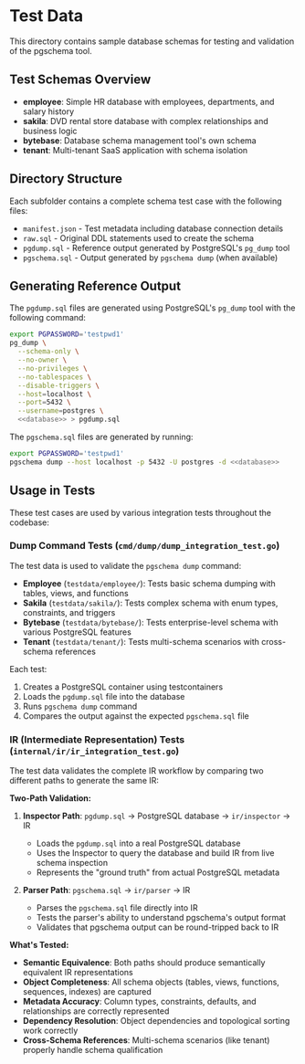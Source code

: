 # Test Data

This directory contains sample database schemas for testing and validation of the pgschema tool.

## Test Schemas Overview

- **employee**: Simple HR database with employees, departments, and salary history
- **sakila**: DVD rental store database with complex relationships and business logic
- **bytebase**: Database schema management tool's own schema
- **tenant**: Multi-tenant SaaS application with schema isolation

## Directory Structure

Each subfolder contains a complete schema test case with the following files:

- `manifest.json` - Test metadata including database connection details
- `raw.sql` - Original DDL statements used to create the schema
- `pgdump.sql` - Reference output generated by PostgreSQL's `pg_dump` tool
- `pgschema.sql` - Output generated by `pgschema dump` (when available)

## Generating Reference Output

The `pgdump.sql` files are generated using PostgreSQL's `pg_dump` tool with the following command:

```bash
export PGPASSWORD='testpwd1'
pg_dump \
  --schema-only \
  --no-owner \
  --no-privileges \
  --no-tablespaces \
  --disable-triggers \
  --host=localhost \
  --port=5432 \
  --username=postgres \
  <<database>> > pgdump.sql
```

The `pgschema.sql` files are generated by running:

```bash
export PGPASSWORD='testpwd1'
pgschema dump --host localhost -p 5432 -U postgres -d <<database>>
```

## Usage in Tests

These test cases are used by various integration tests throughout the codebase:

### Dump Command Tests (`cmd/dump/dump_integration_test.go`)

The test data is used to validate the `pgschema dump` command:

- **Employee** (`testdata/employee/`): Tests basic schema dumping with tables, views, and functions
- **Sakila** (`testdata/sakila/`): Tests complex schema with enum types, constraints, and triggers
- **Bytebase** (`testdata/bytebase/`): Tests enterprise-level schema with various PostgreSQL features
- **Tenant** (`testdata/tenant/`): Tests multi-schema scenarios with cross-schema references

Each test:

1. Creates a PostgreSQL container using testcontainers
2. Loads the `pgdump.sql` file into the database
3. Runs `pgschema dump` command
4. Compares the output against the expected `pgschema.sql` file

### IR (Intermediate Representation) Tests (`internal/ir/ir_integration_test.go`)

The test data validates the complete IR workflow by comparing two different paths to generate the same IR:

**Two-Path Validation:**

1. **Inspector Path**: `pgdump.sql` → PostgreSQL database → `ir/inspector` → IR

   - Loads the `pgdump.sql` into a real PostgreSQL database
   - Uses the Inspector to query the database and build IR from live schema inspection
   - Represents the "ground truth" from actual PostgreSQL metadata

2. **Parser Path**: `pgschema.sql` → `ir/parser` → IR
   - Parses the `pgschema.sql` file directly into IR
   - Tests the parser's ability to understand pgschema's output format
   - Validates that pgschema output can be round-tripped back to IR

**What's Tested:**

- **Semantic Equivalence**: Both paths should produce semantically equivalent IR representations
- **Object Completeness**: All schema objects (tables, views, functions, sequences, indexes) are captured
- **Metadata Accuracy**: Column types, constraints, defaults, and relationships are correctly represented
- **Dependency Resolution**: Object dependencies and topological sorting work correctly
- **Cross-Schema References**: Multi-schema scenarios (like tenant) properly handle schema qualification
